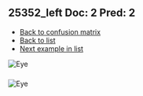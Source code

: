 ## 25352_left Doc: 2 Pred: 2
- [Back to confusion matrix](https://github.com/juliandewit/kaggle_retinopathy/blob/master/matrix.md)
- [Back to list](https://github.com/juliandewit/kaggle_retinopathy/blob/master/lists/22/list.md)
- [Next example in list](https://github.com/juliandewit/kaggle_retinopathy/blob/master/lists/22/25/25378_left.md)

![Eye](https://retinopaty.blob.core.windows.net/size1024/25352_left_2.jpeg)

### 

![Eye]()
